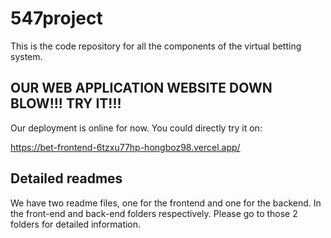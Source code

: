 # 547project

This is the code repository for all the components of the virtual betting system.

## OUR WEB APPLICATION WEBSITE DOWN BLOW!!! TRY IT!!!

Our deployment is online for now. You could directly try it on:

https://bet-frontend-6tzxu77hp-hongboz98.vercel.app/



## Detailed readmes

We have two readme files, one for the frontend and one for the backend. In the front-end and back-end folders respectively. Please go to those 2 folders for detailed information.